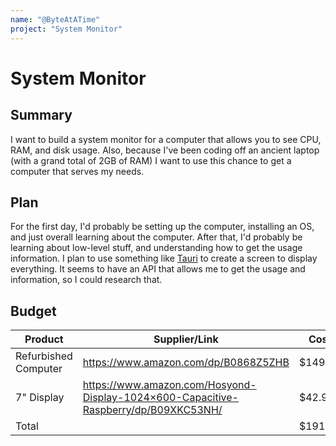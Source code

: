 ```yaml
---
name: "@ByteAtATime"
project: "System Monitor"
---
```


# System Monitor

## Summary

I want to build a system monitor for a computer that allows you to see CPU, RAM, and disk usage. Also, because I've been coding off an ancient laptop (with a grand total of 2GB of RAM) I want to use this chance to get a computer that serves my needs.

## Plan

For the first day, I'd probably be setting up the computer, installing an OS, and just overall learning about the computer. After that, I'd probably be learning about low-level stuff, and understanding how to get the usage information. I plan to use something like [Tauri](https://tauri.app) to create a screen to display everything. It seems to have an API that allows me to get the usage and information, so I could research that.

## Budget

| Product                | Supplier/Link                         | Cost   |
| ---------------------- | ------------------------------------- | ------ |
| Refurbished Computer   | https://www.amazon.com/dp/B0868Z5ZHB  | $149.00  |
| 7" Display             | https://www.amazon.com/Hosyond-Display-1024×600-Capacitive-Raspberry/dp/B09XKC53NH/  | $42.99 |
| Total           |                                       | $191.99 |
